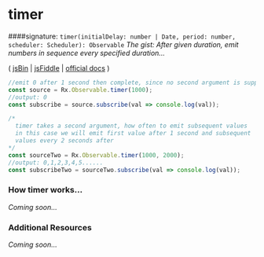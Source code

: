 # timer

####signature: `timer(initialDelay: number | Date, period: number, scheduler: Scheduler): Observable`
*The gist: After given duration, emit numbers in sequence every specified duration...*

( [jsBin](http://jsbin.com/posozozuyi/1/edit?js,console) | [jsFiddle]() | [official docs](http://reactivex.io/rxjs/class/es6/Observable.js~Observable.html#static-method-timer) )

```js
//emit 0 after 1 second then complete, since no second argument is supplied
const source = Rx.Observable.timer(1000);
//output: 0
const subscribe = source.subscribe(val => console.log(val));

/*
  timer takes a second argument, how often to emit subsequent values
  in this case we will emit first value after 1 second and subsequent
  values every 2 seconds after
*/
const sourceTwo = Rx.Observable.timer(1000, 2000);
//output: 0,1,2,3,4,5......
const subscribeTwo = sourceTwo.subscribe(val => console.log(val));
```

### How timer works...
*Coming soon...*


### Additional Resources
*Coming soon...*